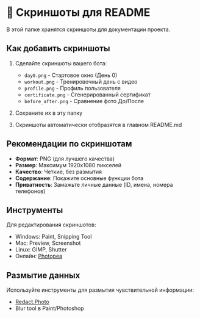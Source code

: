 # 📸 Скриншоты для README

В этой папке хранятся скриншоты для документации проекта.

## Как добавить скриншоты

1. Сделайте скриншоты вашего бота:
   - `day0.png` - Стартовое окно (День 0)
   - `workout.png` - Тренировочный день с видео
   - `profile.png` - Профиль пользователя
   - `certificate.png` - Сгенерированный сертификат
   - `before_after.png` - Сравнение фото До/После

2. Сохраните их в эту папку

3. Скриншоты автоматически отобразятся в главном README.md

## Рекомендации по скриншотам

- **Формат**: PNG (для лучшего качества)
- **Размер**: Максимум 1920x1080 пикселей
- **Качество**: Четкие, без размытия
- **Содержание**: Покажите основные функции бота
- **Приватность**: Замажьте личные данные (ID, имена, номера телефонов)

## Инструменты

Для редактирования скриншотов:
- Windows: Paint, Snipping Tool
- Mac: Preview, Screenshot
- Linux: GIMP, Shutter
- Онлайн: [Photopea](https://www.photopea.com/)

## Размытие данных

Используйте инструменты для размытия чувствительной информации:
- [Redact.Photo](https://redact.photo/)
- Blur tool в Paint/Photoshop

